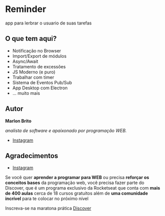 # Reminder
app para lerbrar o usuario de suas tarefas

## O que tem aqui?

* Notificação no Browser
* Import/Export de módulos
* Async/Await
* Tratamento de excessões
* JS Moderno (e puro)
* Trabalhar com timer
* Sistema de Eventos Pub/Sub
* App Desktop com Electron
* ... muito mais

## Autor

**Marlon Brito**

_analista de software e apaixonado por programação WEB._


* [Instagram](https://instagram.com/marlonbritoti)


## Agradecimentos

* [Instagram](https://instagram.com/maykbrito)

Se você quer **aprender a programar para WEB** ou precisa **reforçar os conceitos bases** da programação web, você precisa fazer parte do Discover, que é um programa exclusivo da Rocketseat que conta com **mais de 400 aulas** cerca de 18 cursos gratuitos além de **uma comunidade incrível** para te colocar no próximo nível

Inscreva-se na maratona prática [Discover](https://maratonadiscover.rocketseat.com.br)
